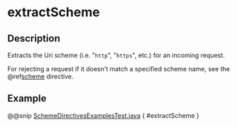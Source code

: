 # extractScheme

## Description

Extracts the Uri scheme (i.e. "`http`", "`https`", etc.) for an incoming request.

For rejecting a request if it doesn't match a specified scheme name, see the @ref[scheme](scheme.md) directive.

## Example

@@snip [SchemeDirectivesExamplesTest.java](../../../../../../../test/java/docs/http/javadsl/server/directives/SchemeDirectivesExamplesTest.java) { #extractScheme }